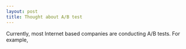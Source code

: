 ```yaml
---
layout: post
title: Thought about A/B test
---
```


Currently, most Internet based companies are conducting A/B tests. For example, 
